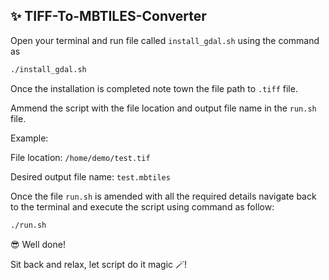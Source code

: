 ## ✨ TIFF-To-MBTILES-Converter

Open your terminal and run file called `install_gdal.sh` using the command as
```bash
./install_gdal.sh
```

Once the installation is completed note town the file path to `.tiff` file.

Ammend the script with the file location and output file name in the `run.sh` file.

Example:

File location: `/home/demo/test.tif`

Desired output file name: `test.mbtiles`

Once the file `run.sh` is amended with all the required details navigate back to the terminal and execute the script using command as follow:
```bash
./run.sh
```
😎 Well done!

Sit back and relax, let script do it magic 🪄!
